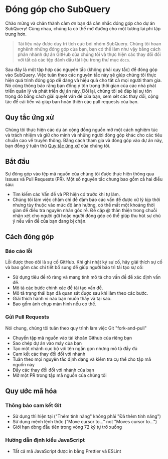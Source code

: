 # Đóng góp cho SubQuery

Chào mừng và chân thành cảm ơn bạn đã cân nhắc đóng góp cho dự án SubQuery! Cùng nhau, chúng ta có thể mở đường cho một tương lai phi tập trung hơn.

> Tài liệu này được duy trì tích cực bởi nhóm SubQuery. Chúng tôi hoan nghênh những đóng góp của bạn, bạn có thể làm như vậy bằng cách phân nhánh dự án GitHub của chúng tôi và thực hiện các thay đổi đối với tất cả các tệp đánh dấu tài liệu trong thư mục `docs`.

Sau đây là một tập hợp các nguyên tắc (không phải quy tắc) để đóng góp vào SubQuery. Việc tuân theo các nguyên tắc này sẽ giúp chúng tôi thực hiện quá trình đóng góp dễ dàng và hiệu quả cho tất cả mọi người tham gia. Nó cũng thông báo rằng bạn đồng ý tôn trọng thời gian của các nhà phát triển quản lý và phát triển dự án này. Đổi lại, chúng tôi sẽ đáp lại sự tôn trọng đó bằng cách giải quyết vấn đề của bạn, xem xét các thay đổi, cộng tác để cải tiến và giúp bạn hoàn thiện các pull requests của bạn.

## Quy tắc ứng xử

Chúng tôi thực hiện các dự án cộng đồng nguồn mở một cách nghiêm túc và trách nhiệm và giữ cho mình và những người đóng góp khác cho các tiêu chuẩn cao về truyền thông. Bằng cách tham gia và đóng góp vào dự án này, bạn đồng ý tuân thủ [Quy tắc ứng xử](https://github.com/subquery/subql/blob/contributors-guide/CODE_OF_CONDUCT.md) của chúng tôi.

## Bắt đầu

Sự đóng góp vào tệp mã nguồn của chúng tôi được thực hiện thông qua Issues và Pull Requests (PR). Một số nguyên tắc chung bao gồm cả hai điều sau:

* Tìm kiếm các Vấn đề và PR hiện có trước khi tự làm.
* Chúng tôi làm việc chăm chỉ để đảm bảo các vấn đề được xử lý kịp thời nhưng tùy thuộc vào mức độ ảnh hưởng, có thể mất một khoảng thời gian để điều tra nguyên nhân gốc rễ. Đề cập @ thân thiện trong chuỗi nhận xét cho người gửi hoặc người đóng góp có thể giúp thu hút sự chú ý nếu vấn đề của bạn đang bị chặn.

## Cách đóng góp

### Báo cáo lỗi

Lỗi được theo dõi là sự cố GitHub. Khi ghi nhật ký sự cố, hãy giải thích sự cố và bao gồm các chi tiết bổ sung để giúp người bảo trì tái tạo sự cố:

* Sử dụng tiêu đề rõ ràng và mang tính mô tả cho vấn đề để xác định vấn đề.
* Mô tả các bước chính xác để tái tạo vấn đề.
* Mô tả trạng thái bạn đã quan sát được sau khi làm theo các bước.
* Giải thích hành vi nào bạn muốn thấy và tại sao.
* Bao gồm ảnh chụp màn hình nếu có thể.

### Gửi Pull Requests

Nói chung, chúng tôi tuân theo quy trình làm việc Git "fork-and-pull"

* Chuyển tập mã nguồn vào tài khoản Github của riêng bạn
* Sao chép dự án vào máy của bạn
* Tạo một nhánh cục bộ với tên ngắn gọn nhưng mô tả đầy đủ
* Cam kết các thay đổi đối với nhánh
* Tuân theo mọi nguyên tắc định dạng và kiểm tra cụ thể cho tập mã nguồn này
* Đẩy các thay đổi đối với nhánh của bạn
* Mở một PR trong tập mã nguồn của chúng tôi

## Quy ước mã hóa

### Thông báo cam kết Git

* Sử dụng thì hiện tại ("Thêm tính năng" không phải "Đã thêm tính năng")
* Sử dụng mệnh lệnh thức ("Move cursor to..." not "Moves cursor to...")
* Giới hạn dòng đầu tiên trong vòng 72 ký tự trở xuống

### Hướng dẫn định kiểu JavaScript

* Tất cả mã JavaScript được in bằng Prettier và ESLint

